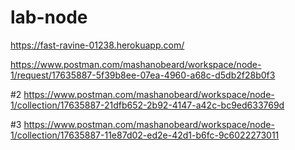 # lab-node

https://fast-ravine-01238.herokuapp.com/

https://www.postman.com/mashanobeard/workspace/node-1/request/17635887-5f39b8ee-07ea-4960-a68c-d5db2f28b0f3

#2 https://www.postman.com/mashanobeard/workspace/node-1/collection/17635887-21dfb652-2b92-4147-a42c-bc9ed633769d

#3 https://www.postman.com/mashanobeard/workspace/node-1/collection/17635887-11e87d02-ed2e-42d1-b6fc-9c6022273011